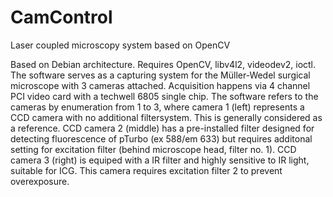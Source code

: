 # CamControl
Laser coupled microscopy system based on OpenCV

Based on Debian architecture. Requires OpenCV, libv4l2, videodev2, ioctl. 
The software serves as a capturing system for the Müller-Wedel surgical microscope with 3 cameras attached. Acquisition happens via 4 channel PCI video card with a techwell 6805 single chip. The software refers to the cameras by enumeration from 1 to 3, where camera 1 (left) represents a CCD camera with no additional filtersystem. This is generally considered as a reference. CCD
camera 2 (middle) has a pre-installed filter designed for detecting fluorescence of pTurbo (ex 588/em 633) but requires additonal setting for excitation filter (behind microscope head, filter no. 1). CCD camera 3 (right) is equiped with a IR filter and highly sensitive to IR light, suitable for ICG. This camera requires excitation filter 2 to prevent overexposure.
